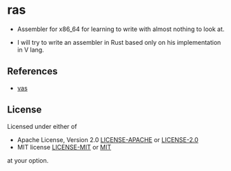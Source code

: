 # ras

- Assembler for x86_64 for learning to write with almost nothing to look at.

- I will try to write an assembler in Rust based only on his implementation in V
  lang.

## References

- [vas](https://github.dev/v420v/vas)

## License

Licensed under either of

- Apache License, Version 2.0 [LICENSE-APACHE](LICENSE-APACHE) or
  [LICENSE-2.0](http://www.apache.org/licenses/LICENSE-2.0)
- MIT license [LICENSE-MIT](LICENSE-MIT) or
  [MIT](http://opensource.org/licenses/MIT)

at your option.
